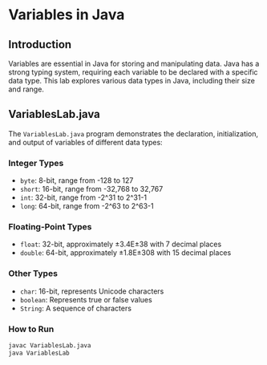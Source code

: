 # Variables in Java

## Introduction
Variables are essential in Java for storing and manipulating data. Java has a strong typing system, requiring each variable to be declared with a specific data type. This lab explores various data types in Java, including their size and range.

## VariablesLab.java
The `VariablesLab.java` program demonstrates the declaration, initialization, and output of variables of different data types:

### Integer Types
- `byte`: 8-bit, range from -128 to 127
- `short`: 16-bit, range from -32,768 to 32,767
- `int`: 32-bit, range from -2^31 to 2^31-1
- `long`: 64-bit, range from -2^63 to 2^63-1

### Floating-Point Types
- `float`: 32-bit, approximately ±3.4E±38 with 7 decimal places
- `double`: 64-bit, approximately ±1.8E±308 with 15 decimal places

### Other Types
- `char`: 16-bit, represents Unicode characters
- `boolean`: Represents true or false values
- `String`: A sequence of characters

### How to Run
```bash
javac VariablesLab.java
java VariablesLab
